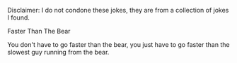 Disclaimer: I do not condone these jokes, they are from a collection of jokes I found.

Faster Than The Bear

You don't have to go faster than the bear, you just have to go faster than the slowest guy running from the bear.

